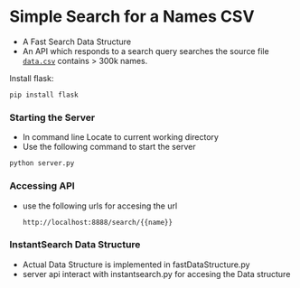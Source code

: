 # Simple Search for a Names CSV

* A Fast Search Data Structure
* An API which responds to a search query searches the source file [`data.csv`](https://drive.google.com/open?id=1zDicarnkZj17R9QVydo6agpb5LE5XaLC) contains > 300k names.


Install flask:

```
pip install flask
```

### Starting the Server
* In command line Locate to current working directory 
* Use the following command to start the server
```
python server.py
```

### Accessing API
* use the following urls for accesing the url

      http://localhost:8888/search/{{name}} 


### InstantSearch Data Structure  
* Actual Data Structure is implemented in fastDataStructure.py
* server api interact with instantsearch.py for accesing the Data structure 

